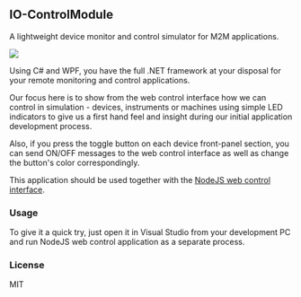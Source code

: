 ## IO-ControlModule
A lightweight device monitor and control simulator for M2M applications.

![](https://github.com/EdoLabWorks/ximgs/blob/master/newIOmodule.png)

Using C# and WPF, you have the full .NET framework at your disposal for your remote monitoring and control applications.

Our focus here is to show from the web control interface how we can control in simulation - devices, instruments or machines using simple LED indicators to give us a first hand feel and insight during our initial application development process.

Also, if you press the toggle button on each device front-panel section, you can send ON/OFF messages to the web control interface as well as change the button's color correspondingly. 

This application should be used together with the [NodeJS web control interface](https://github.com/EdoLabWorks/NodeJS-Web-Control-Project).

### Usage
To give it a quick try, just open it in Visual Studio from your development PC and run NodeJS web control application as a separate process.

[](https://github.com/EdoLabWorks/ximgs/blob/master/canvas.png)
[](https://github.com/EdoLabWorks/xedo-imgs/blob/master/OverviewIOModule.png)

### License
MIT



